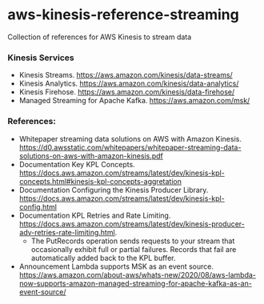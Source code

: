 # aws-kinesis-reference-streaming
Collection of references for AWS Kinesis to stream data

### Kinesis Services
* Kinesis Streams.  https://aws.amazon.com/kinesis/data-streams/
* Kinesis Analytics.  https://aws.amazon.com/kinesis/data-analytics/
* Kinesis Firehose.  https://aws.amazon.com/kinesis/data-firehose/
* Managed Streaming for Apache Kafka.  https://aws.amazon.com/msk/

### References:
* Whitepaper streaming data solutions on AWS with Amazon Kinesis.  https://d0.awsstatic.com/whitepapers/whitepaper-streaming-data-solutions-on-aws-with-amazon-kinesis.pdf
* Documentation Key KPL Concepts.  https://docs.aws.amazon.com/streams/latest/dev/kinesis-kpl-concepts.html#kinesis-kpl-concepts-aggretation
* Documentation Configuring the Kinesis Producer Library.  https://docs.aws.amazon.com/streams/latest/dev/kinesis-kpl-config.html
* Documentation KPL Retries and Rate Limiting.  https://docs.aws.amazon.com/streams/latest/dev/kinesis-producer-adv-retries-rate-limiting.html. 
  * The PutRecords operation sends requests to your stream that occasionally exhibit full or partial failures. Records that fail are automatically added back to the KPL buffer. 
* Announcement Lambda supports MSK as an event source.  https://aws.amazon.com/about-aws/whats-new/2020/08/aws-lambda-now-supports-amazon-managed-streaming-for-apache-kafka-as-an-event-source/
